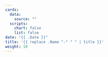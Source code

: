 ```yaml
---
cards:
  data:
    source: ""
  scripts:
    chart: false
    list: false
date: "{{ .Date }}"
title: '{{ replace .Name "-" " " | title }}'
weight: 10
---
```

